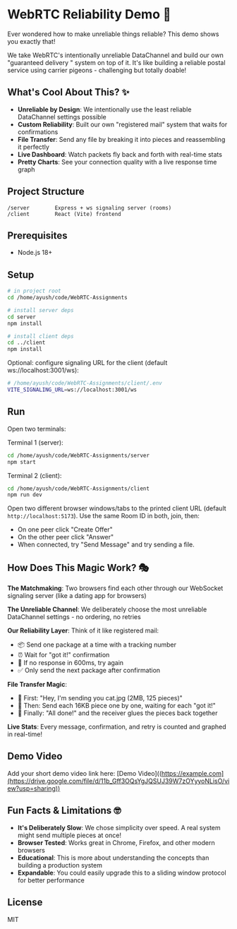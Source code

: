 # WebRTC Reliability Demo 🚀

Ever wondered how to make unreliable things reliable? This demo shows you exactly that!

We take WebRTC's intentionally unreliable DataChannel and build our own "guaranteed delivery " system on top of it. It's like building a reliable postal service using carrier pigeons - challenging but totally doable!

## What's Cool About This? ✨
- **Unreliable by Design**: We intentionally use the least reliable DataChannel settings possible
- **Custom Reliability**: Built our own "registered mail" system that waits for confirmations
- **File Transfer**: Send any file by breaking it into pieces and reassembling it perfectly
- **Live Dashboard**: Watch packets fly back and forth with real-time stats
- **Pretty Charts**: See your connection quality with a live response time graph

## Project Structure
```
/server        Express + ws signaling server (rooms)
/client        React (Vite) frontend
```

## Prerequisites
- Node.js 18+

## Setup
```bash
# in project root
cd /home/ayush/code/WebRTC-Assignments

# install server deps
cd server
npm install

# install client deps
cd ../client
npm install
```

Optional: configure signaling URL for the client (default ws://localhost:3001/ws):
```bash
# /home/ayush/code/WebRTC-Assignments/client/.env
VITE_SIGNALING_URL=ws://localhost:3001/ws
```

## Run
Open two terminals:

Terminal 1 (server):
```bash
cd /home/ayush/code/WebRTC-Assignments/server
npm start
```

Terminal 2 (client):
```bash
cd /home/ayush/code/WebRTC-Assignments/client
npm run dev
```

Open two different browser windows/tabs to the printed client URL (default `http://localhost:5173`). Use the same Room ID in both, join, then:
- On one peer click "Create Offer"
- On the other peer click "Answer"
- When connected, try "Send Message" and try sending a file.

## How Does This Magic Work? 🎭

**The Matchmaking**: Two browsers find each other through our WebSocket signaling server (like a dating app for browsers)

**The Unreliable Channel**: We deliberately choose the most unreliable DataChannel settings - no ordering, no retries

**Our Reliability Layer**: Think of it like registered mail:
- 📦 Send one package at a time with a tracking number
- ⏰ Wait for "got it!" confirmation
- 🔄 If no response in 600ms, try again
- ✅ Only send the next package after confirmation

**File Transfer Magic**:
- 📄 First: "Hey, I'm sending you cat.jpg (2MB, 125 pieces)"
- 🧩 Then: Send each 16KB piece one by one, waiting for each "got it!"
- 🎉 Finally: "All done!" and the receiver glues the pieces back together

**Live Stats**: Every message, confirmation, and retry is counted and graphed in real-time!

## Demo Video
Add your short demo video link here: [Demo Video]((https://example.com](https://drive.google.com/file/d/11b_Gff3OQsYgJQSUJ39W7zOYyyoNLisO/view?usp=sharing))

## Fun Facts & Limitations 🤓
- **It's Deliberately Slow**: We chose simplicity over speed. A real system might send multiple pieces at once!
- **Browser Tested**: Works great in Chrome, Firefox, and other modern browsers
- **Educational**: This is more about understanding the concepts than building a production system
- **Expandable**: You could easily upgrade this to a sliding window protocol for better performance

## License
MIT
